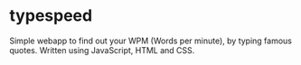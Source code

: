 # typespeed
Simple webapp to find out your WPM (Words per minute), by typing famous quotes. Written using JavaScript, HTML and CSS.
